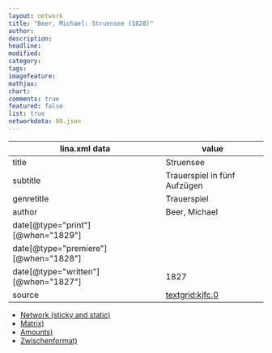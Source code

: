 ```yaml
---
layout: network
title: "Beer, Michael: Struensee (1828)"
author:
description:
headline:
modified:
category:
tags:
imagefeature: 
mathjax: 
chart: 
comments: true
featured: false
list: true
networkdata: 90.json
---
```

lina.xml data  | value
------------- | -------------
title|Struensee
subtitle|Trauerspiel in fünf Aufzügen
genretitle|Trauerspiel
author|Beer, Michael
date[@type="print"][@when="1829"]|
date[@type="premiere"][@when="1828"]|
date[@type="written"][@when="1827"]|1827
source|[textgrid:kjfc.0](https://textgridlab.org/1.0/tgcrud-public/rest/textgrid:kjfc.0/data)



* [Network (sticky and static)](/linas/network90)
* [Matrix)](/linas/matrix90)
* [Amounts)](/linas/amount90)
* [Zwischenformat)](/linas/lina90 )
